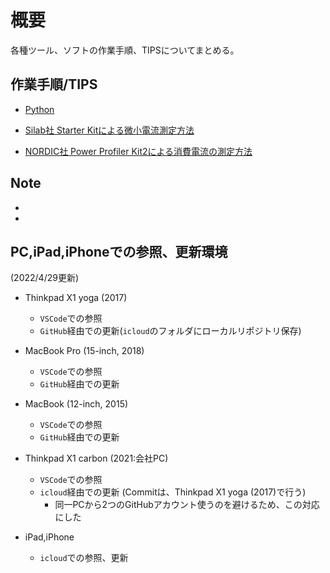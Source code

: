 # 概要

各種ツール、ソフトの作業手順、TIPSについてまとめる。  

## 作業手順/TIPS

- [Python](Python/README.md)  

- [Silab社 Starter Kitによる微小電流測定方法](silab_current_measurement/README.md)

- [NORDIC社 Power Profiler Kit2による消費電流の測定方法](NORDIC_PowerProfilerKit2/README.md)

## Note

-
-

## PC,iPad,iPhoneでの参照、更新環境

(2022/4/29更新)

- Thinkpad X1 yoga (2017)
  - `VSCode`での参照
  - `GitHub`経由での更新(`icloud`のフォルダにローカルリポジトリ保存)

- MacBook Pro (15-inch, 2018)
  - `VSCode`での参照
  - `GitHub`経由での更新

- MacBook (12-inch, 2015)
  - `VSCode`での参照
  - `GitHub`経由での更新

- Thinkpad X1 carbon (2021:会社PC)
  - `VSCode`での参照
  - `icloud`経由での更新 (Commitは、Thinkpad X1 yoga (2017)で行う)
    - 同一PCから2つのGitHubアカウント使うのを避けるため、この対応にした

- iPad,iPhone
  - `icloud`での参照、更新
